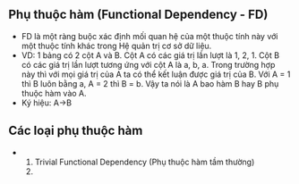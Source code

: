 ## Phụ thuộc hàm (Functional Dependency - FD) 
- FD là một ràng buộc xác định mối quan hệ của một thuộc tính này với một thuộc tính khác trong Hệ quản trị cơ sở dữ liệu.
- VD: 1 bảng có 2 cột A và B. Cột A có các giá trị lần lượt là 1, 2, 1. Cột B có các giá trị lần lượt tương ứng với cột A là a, b, a. Trong trường hợp này thì với mọi giá trị của A ta có thể kết luận được giá trị của B. Với A = 1 thì B luôn bằng a, A = 2 thì B = b. Vậy ta nói là A bao hàm B hay B phụ thuộc hàm vào A.
- Ký hiệu: A→B 
## Các loại phụ thuộc hàm
- 1. Trivial Functional Dependency (Phụ thuộc hàm tầm thường)
  2. 
